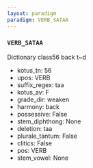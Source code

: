 ```yaml
---
layout: paradigm
paradigm: VERB_SATAA
---
```

### ` VERB_SATAA `

Dictionary class56 back t~d
* kotus_tn: 56
* upos: VERB
* suffix_regex: taa
* kotus_av: F
* grade_dir: weaken
* harmony: back
* possessive: False
* stem_diphthong: None
* deletion: taa
* plurale_tantum: False
* clitics: False
* pos: VERB
* stem_vowel: None
